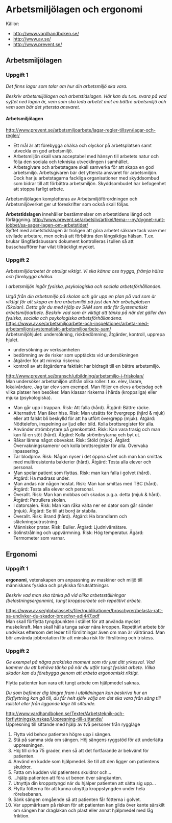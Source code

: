 # Arbetsmiljölagen och ergonomi
Källor:
* http://www.vardhandboken.se/
* http://www.av.se/
* http://www.prevent.se/

## Arbetsmiljölagen

### Uppgift 1
_Det finns lagar som talar om hur din arbetsmiljö ska vara._

_Beskriv arbetsmiljölagen och arbetstidslagen. Här kan du t.ex. svara på vad syftet ned lagen är, vem som ska leda arbetet
mot en bättre arbetsmiljö och vem som bär det yttersta ansvaret._

#### Arbetsmiljölagen
http://www.prevent.se/arbetsmiljoarbete/lagar-regler-tillsyn/lagar-och-regler/  
* Ett mål är att förebygga ohälsa och olyckor på arbetsplatsen samt utveckla en god arbetsmiljö.
* Arbetsmiljön skall vara acceptabel med hänsyn till arbetets natur och följa den sociala och tekniska utvecklingen i samhället.
* Arbetsgivare och arbetstagare skall samverka för att skapa en god arbetsmiljö.
Arbetsgivaren bär det yttersta ansvaret för arbetsmiljön. Dock har ju arbetstagarna fackliga organisationer med skyddsombud
som bidrar till att förbättra arbetsmiljön. Skyddsombudet har befogenhet att stoppa farligt arbete.

Arbetsmiljölagen kompletteras av Arbetsmiljöförordningen och Arbetsmiljöverket ger ut föreskrifter som också skall följas.

**Arbetstidslagen** innehåller bestämmelser om arbetstidens längd och förläggning.
http://www.prevent.se/arbetsliv/artikel/tema---ny/dygnet-runt-jobbet/sa-sager-lagen-om-arbetstider/  
Syftet med arbetstidslagen är troligen att göra arbetet säkrare tack vare mer utvilade arbetare, men också att förbättra 
den långsiktiga hälsan. T.ex. brukar långfärdsbussars dokument kontrolleras i tullen så att busschaufförer har vilat
tillräckligt mycket.


### Uppgift 2
_Arbetsmiljöarbetet är otroligt viktigt. Vi ska känna oss trygga, främja hälsa och förebygga ohälsa._

_I arbetsmiljön ingår fysiska, psykologiska och sociala arbetsförhållanden._

_Utgå från din arbetsmiljö på skolan och gör upp en plan på vad som är viktigt för att skapa en bra
arbetsmiljö på just den här arbetsplatsen (Skolan). Detta gör du med hjälp av SAM som står för
Systematiskt arbetsmiljöarbete. Beskriv vad som är viktigt att tänka på när det gäller den fysiska,
sociala och psykologiska arbetsförhållandena._  
https://www.av.se/arbetsmiljoarbete-och-inspektioner/arbeta-med-arbetsmiljon/systematiskt-arbetsmiljoarbete-sam/  
Arbetsmiljöhjulet: undersökning, riskbedömning, åtgärder, kontroll, upprepa hjulet.
* undersökning av verksamheten
* bedömning av de risker som upptäckts vid undersökningen
* åtgärder för att minska riskerna 
* kontroll av att åtgärderna faktiskt har bidragit till en bättre arbetsmiljö.

http://www.prevent.se/bransch/utbildning/arbetsmiljo-i-friskolan/  
Man undersöker arbetsmiljön utifrån olika roller: t.ex. elev, lärare, lokalvårdare. Jag tar elev som exempel. Man följer en 
elevs arbetsdag och vilka platser hen besöker. Man klassar riskerna i hårda (kroppsliga) eller mjuka (psykologiska). 

* Man går upp i trappan. Risk: Att falla (hård). Åtgärd: Bättre räcke.
* Alternativt: Man åker hiss. Risk: Man utsätts för övergrepp (hård & mjuk) eller att falskt bli beskylld för att ha utfört övergrepp (mjuk). Åtgärd: Nödtelefon, inspelning av ljud eller bild. Kolla brottsregister för alla.
* Använder strömbrytare på grenkontakt. Risk: Kan vara trasig och man kan få en stöt (hård). Åtgärd: Kolla strömbrytarna och byt ut.
* Råkar lämna något obevakat. Risk: Stöld (mjuk). Åtgärd: Övervakningskameror och kolla brottsregister för alla. Övervaka inpassering.
* Tar blodprov. Risk: Någon nyser i det öppna såret och man kan smittas med multiresistenta bakterier (hård). Åtgärd: Testa alla elever och personal.
* Man spelar patient som flyttas. Risk: man kan falla i golvet (hård). Åtgärd: Ha madrass under.
* Man andas när någon hostat. Risk: Man kan smittas med TBC (hård). Åtgärd: Testa alla elever och personal.
* Överallt. Risk: Man kan mobbas och skadas p.g.a. detta (mjuk & hård). Åtgärd: Patrullera skolan.
* I datorsalen. Risk: Man kan råka välta ner en dator som går sönder (mjuk). Åtgärd: Se till att bord är stabila.
* Överallt. Risk: Brand (hård). Åtgärd: Ha brandlarm och släckningsutrustning.
* Människor pratar. Risk: Buller. Åtgärd: Ljudnivåmätare.
* Solinstrålning och uppvärmning. Risk: Hög temperatur. Ågärd: Termometer som varnar.

## Ergonomi

### Uppgift 1
**ergonomi**, vetenskapen om anpassning av maskiner och miljö till människans fysiska och psykiska förutsättningar.

_Beskriv vad man ska tänka på vid olika arbetsställningar (belastningsergonmin), tungt kroppsarbete och repetitivt arbete._

https://www.av.se/globalassets/filer/publikationer/broschyrer/belasta-ratt-sa-undivker-du-skador-broschyr-adi447.pdf  
Man skall förflytta tyngdpunkten i stället för att använda mycket muskelkraft. Man skall hålla tunga saker nära kroppen. Repetitivt arbete bör undvikas eftersom det leder till förslitningar även om man är vältränad. Man bör använda jobbrotation
för att minska risk för förslitning och tristess.

### Uppgift 2
_Ge exempel på några praktiska moment som rör just ditt yrkesval. Vad kommer du att behöva tänka
på när du utför tungt fysiskt arbete. Vilka skador kan du förebygga genom att arbeta ergonomiskt
riktigt._

Flytta patienter kan vara ett tungt arbete om hjälpmedel saknas.

_Du som befinner dig längre fram i utbildningen kan beskriva hur en förflyttning kan gå till, du får helt
själv välja om det ska vara från säng till rullstol eller från liggande läge till sittande._

http://www.vardhandboken.se/Texter/Arbetsteknik-och-forflyttningskunskap/Uppresning-till-sittande/  
Uppresning till sittande med hjälp av två personer från ryggläge

1. Flytta vid behov patienten högre upp i sängen.
2. Stå på samma sida om sängen. Höj sängens ryggstöd för att underlätta uppresningen.
3. Höj till cirka 75 grader, men så att det fortfarande är bekvämt för patienten.
4. Använd en kudde som hjälpmedel. Se till att den ligger om patientens skuldror.
5. Fatta om kudden vid patientens skuldror och...
6. ...hjälp patienten att föra ut benen över sängkanten.
7. Utnyttja din kroppstyngd när du hjälper patienten att sätta sig upp...
8. Flytta fötterna för att kunna utnyttja kroppstyngden under hela rörelsebanan.
9. Sänk sängen omgående så att patienten får fötterna i golvet.
10. Var uppmärksam på risken för att patienten kan glida över kante särskilt om sängen har draglakan och plast eller annat hjälpmedel med låg friktion.
